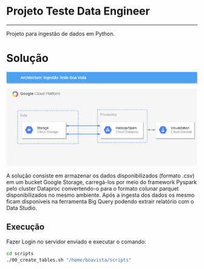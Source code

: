 

# Projeto Teste Data Engineer
____________________________________________________
Projeto para ingestão de dados em Python.


# Solução

![alt text](https://github.com/VitorPaes/BoaVista_TST/blob/main/_exp.png?raw=true)

A solução consiste em armazenar os dados disponibilizados (formato .csv) em um bucket  Google Storage, carregá-los por meio do framework Pyspark pelo cluster Dataproc convertendo-o para o formato colunar parquet disponibilizados no mesmo ambiente. Após a ingesta dos dados os mesmo ficam disponíveis na ferramenta Big Query podendo extrair relatório com o Data Studio.  


## Execução

Fazer Login no servidor enviado e executar o comando:

```bash
cd scripts 
./00_create_tables.sh "/home/boavista/scripts"
```
